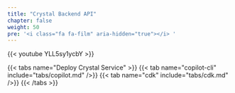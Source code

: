 ```yaml
---
title: "Crystal Backend API"
chapter: false
weight: 50
pre: '<i class="fa fa-film" aria-hidden="true"></i> '
---
```


{{< youtube YLL5sy1ycbY >}}

{{< tabs name="Deploy Crystal Service" >}}
{{< tab name="copilot-cli" include="tabs/copilot.md" />}}
{{< tab name="cdk" include="tabs/cdk.md" />}}
{{< /tabs >}}
